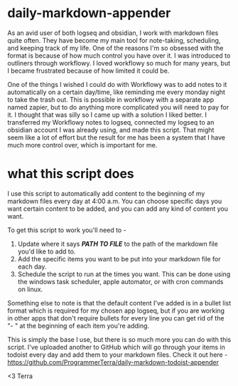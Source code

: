 # daily-markdown-appender

As an avid user of both logseq and obsidian, I work with markdown files quite often. They have become my main tool for note-taking, scheduling, and keeping track of my life. One of the reasons I'm so obsessed with the format is because of how much control you have over it. I was introduced to outliners through workflowy. I loved workflowy so much for many years, but I became frustrated because of how limited it could be. 

One of the things I wished I could do with Workflowy was to add notes to it automatically on a certain day/time, like reminding me every monday night to take the trash out. This is possible in workflowy with a separate app named zapier, but to do anything more complicated you will need to pay for it. I thought that was silly so I came up with a solution I liked better. I transferred my Workflowy notes to logseq, connected my logseq to an obsidian account I was already using, and made this script. That might seem like a lot of effort but the result for me has been a system that I have much more control over, which is important for me. 

# what this script does

I use this script to automatically add content to the beginning of my markdown files every day at 4:00 a.m. You can choose specific days you want certain content to be added, and you can add any kind of content you want. 

To get this script to work you'll need to - 
1. Update where it says **___PATH TO FILE___** to the path of the markdown file you'd like to add to. 
2. Add the specific items you want to be put into your markdown file for each day. 
3. Schedule the script to run at the times you want. This can be done using the windows task scheduler, apple automator, or with cron commands on linux.

Something else to note is that the default content I've added is in a bullet list format which is required for my chosen app logseq, but if you are working in other apps that don't require bullets for every line you can get rid of the "- " at the beginning of each item you're adding. 

This is simply the base I use, but there is so much more you can do with this script. I've uploaded another to GitHub which will go through your items in todoist every day and add them to your markdown files. Check it out here - https://github.com/ProgrammerTerra/daily-markdown-todoist-appender

<3 Terra